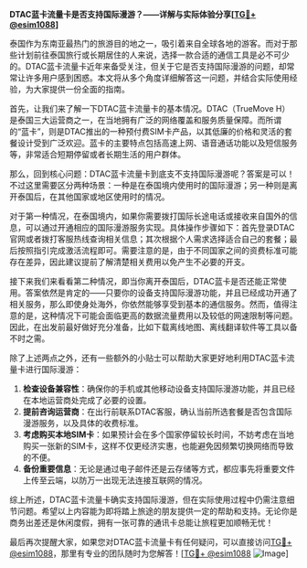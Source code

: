 **DTAC蓝卡流量卡是否支持国际漫游？——详解与实际体验分享[[TG💪+ @esim1088](https://t.me/s/esim1088)]**

泰国作为东南亚最热门的旅游目的地之一，吸引着来自全球各地的游客。而对于那些计划前往泰国旅行或长期居住的人来说，选择一款合适的通信工具是必不可少的。DTAC蓝卡流量卡近年来备受关注，但关于它是否支持国际漫游的问题，却常常让许多用户感到困惑。本文将从多个角度详细解答这一问题，并结合实际使用经验，为大家提供一份全面的指南。

首先，让我们来了解一下DTAC蓝卡流量卡的基本情况。DTAC（TrueMove H）是泰国三大运营商之一，在当地拥有广泛的网络覆盖和服务质量保障。而所谓的“蓝卡”，则是DTAC推出的一种预付费SIM卡产品，以其低廉的价格和灵活的套餐设计受到广泛欢迎。蓝卡的主要特点包括高速上网、语音通话功能以及短信服务等，非常适合短期停留或者长期生活的用户群体。

那么，回到核心问题：DTAC蓝卡流量卡到底支不支持国际漫游呢？答案是可以！不过这里需要区分两种场景：一种是在泰国境内使用时的国际漫游；另一种则是离开泰国后，在其他国家或地区使用时的情况。

对于第一种情况，在泰国境内，如果你需要拨打国际长途电话或接收来自国外的信息，可以通过开通相应的国际漫游服务实现。具体操作步骤如下：首先登录DTAC官网或者拨打客服热线查询相关信息；其次根据个人需求选择适合自己的套餐；最后按照指引完成激活流程即可。需要注意的是，由于不同国家之间的资费标准可能存在差异，因此建议提前了解清楚相关费用以免产生不必要的开支。

接下来我们来看看第二种情况，即当你离开泰国后，DTAC蓝卡是否还能正常使用。答案依然是肯定的——只要你的设备支持国际漫游功能，并且已经成功开通了相关服务，那么即使身处海外，你依然能够享受到基本的通信服务。然而，值得注意的是，这种情况下可能会面临更高的数据流量费用以及较低的网速限制等问题。因此，在出发前最好做好充分准备，比如下载离线地图、离线翻译软件等工具以备不时之需。

除了上述两点之外，还有一些额外的小贴士可以帮助大家更好地利用DTAC蓝卡流量卡进行国际漫游：

1. **检查设备兼容性**：确保你的手机或其他移动设备支持国际漫游功能，并且已经在本地运营商处完成了必要的设置。
2. **提前咨询运营商**：在出行前联系DTAC客服，确认当前所选套餐是否包含国际漫游服务，以及具体的收费标准。
3. **考虑购买本地SIM卡**：如果预计会在多个国家停留较长时间，不妨考虑在当地购买一张新的SIM卡，这样不仅更经济实惠，也能避免因频繁切换网络而导致的不便。
4. **备份重要信息**：无论是通过电子邮件还是云存储等方式，都应事先将重要文件上传至云端，以防万一出现无法连接互联网的情况。

综上所述，DTAC蓝卡流量卡确实支持国际漫游，但在实际使用过程中仍需注意细节问题。希望以上内容能为即将踏上旅途的朋友提供一定的帮助和支持。无论你是商务出差还是休闲度假，拥有一张可靠的通讯卡总能让旅程更加顺畅无忧！

最后再次提醒大家，如果您对DTAC蓝卡流量卡有任何疑问，可以直接访问[TG💪+ @esim1088](https://t.me/s/esim1088)，那里有专业的团队随时为您解答！[[TG💪+ @esim1088](https://t.me/s/esim1088) ![Image](https://i.postimg.cc/4NQfJmqS/Snipaste-2025-05-13-00-14-12.png)]